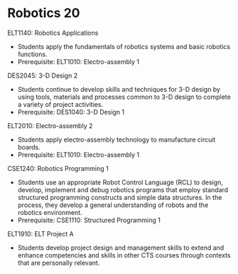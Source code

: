 # Robotics 20

ELT1140: Robotics Applications
* Students apply the fundamentals of robotics systems and basic robotics functions.
* Prerequisite: ELT1010: Electro-assembly 1

DES2045: 3-D Design 2
* Students continue to develop skills and techniques for 3-D design by using tools, materials and processes common to 3-D design to complete a variety of project activities.
* Prerequisite: DES1040: 3-D Design 1

ELT2010: Electro-assembly 2
* Students apply electro-assembly technology to manufacture circuit boards.
* Prerequisite: ELT1010: Electro-assembly 1

CSE1240: Robotics Programming 1
* Students use an appropriate Robot Control Language (RCL) to design, develop, implement and debug robotics programs that employ standard structured programming constructs and simple data structures. In the process, they develop a general understanding of robots and the robotics environment.
* Prerequisite: CSE1110: Structured Programming 1

ELT1910: ELT Project A
* Students develop project design and management skills to extend and enhance competencies and skills in other CTS courses through contexts that are personally relevant.